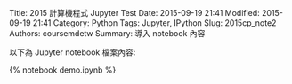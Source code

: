 Title: 2015 計算機程式 Jupyter Test
Date: 2015-09-19 21:41
Modified: 2015-09-19 21:41
Category: Python
Tags: Jupyter, IPython
Slug: 2015cp_note2
Authors: coursemdetw
Summary: 導入 notebook 內容

以下為 Jupyter notebook 檔案內容:

{% notebook demo.ipynb %}



